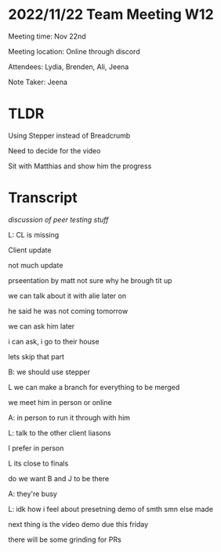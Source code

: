 # 2022/11/22 Team Meeting W12

Meeting time: Nov 22nd

Meeting location: Online through discord

Attendees: Lydia, Brenden, Ali, Jeena

Note Taker: Jeena

# TLDR

Using Stepper instead of Breadcrumb

Need to decide for the video

Sit with Matthias and show him the progress

# Transcript

*discussion of peer testing stuff*

L: CL is missing

Client update 

not much update

prseentation by matt not sure why he brough tit up

we can talk about it with alie later on

he said he was not coming tomorrow

we can ask him later

i can ask, i go to their house

lets skip that part

B: we should use stepper

L we can make a branch for everything to be merged

we meet him in person or online

A: in person to run it through with him

L: talk to the other client liasons

I prefer in person

L its close to finals

do we want B and J to be there

A: they're busy

L: idk how i feel about presetning demo of smth smn else made

next thing is the video demo due this friday

there will be some grinding for PRs 

